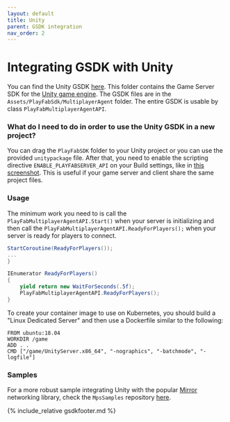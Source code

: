 ```yaml
---
layout: default
title: Unity
parent: GSDK integration
nav_order: 2
---
```


# Integrating GSDK with Unity

You can find the Unity GSDK [here](https://github.com/PlayFab/gsdk/tree/main/UnityGsdk). This folder contains the Game Server SDK for the [Unity game engine](https://unity.com/). The GSDK files are in the `Assets/PlayFabSdk/MultiplayerAgent` folder. The entire GSDK is usable by class `PlayFabMultiplayerAgentAPI`. 

### What do I need to do in order to use the Unity GSDK in a new project? 

You can drag the `PlayFabSDK` folder to your Unity project or you can use the provided `unitypackage` file. After that, you need to enable the scripting directive `ENABLE_PLAYFABSERVER_API` on your Build settings, like in [this screenshot](https://user-images.githubusercontent.com/8256138/81462605-a6d7ac80-9168-11ea-9748-110ed01095c2.png). This is useful if your game server and client share the same project files.

### Usage

The minimum work you need to is call the `PlayFabMultiplayerAgentAPI.Start()` when your server is initializing and then call the `PlayFabMultiplayerAgentAPI.ReadyForPlayers();` when your server is ready for players to connect.

```csharp
StartCoroutine(ReadyForPlayers());
...
}

IEnumerator ReadyForPlayers()
{
    yield return new WaitForSeconds(.5f);
    PlayFabMultiplayerAgentAPI.ReadyForPlayers();
}
```

To create your container image to use on Kubernetes, you should build a "Linux Dedicated Server" and then use a Dockerfile similar to the following:

```
FROM ubuntu:18.04
WORKDIR /game
ADD . .
CMD ["/game/UnityServer.x86_64", "-nographics", "-batchmode", "-logfile"]
```

### Samples

For a more robust sample integrating Unity with the popular [Mirror](https://mirror-networking.com/) networking library, check the `MpsSamples` repository [here](https://github.com/PlayFab/MpsSamples/tree/main/UnityMirror).

{% include_relative gsdkfooter.md %}